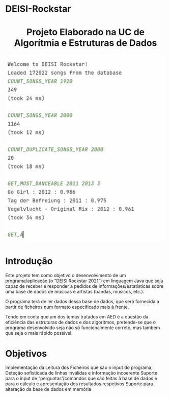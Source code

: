 # DEISI-Rockstar

<h1 align="center">Projeto Elaborado na UC de Algorítmia e Estruturas de Dados</h1>

![](aed_rockstar.png?raw=true "SOVAC")

# Introdução

Este projeto tem como objetivo o desenvolvimento de um programa/aplicação (o “DEISI Rockstar 2021”) em linguagem Java que seja capaz de receber e responder a pedidos de informações/estatísticas sobre uma base de dados de músicas e artistas (bandas, músicos, etc.).

O programa terá de ler dados dessa base de dados, que será fornecida a partir de ficheiros num formato especificado mais à frente.

Tendo em conta que um dos temas tratados em AED é a questão da eficiência das estruturas de dados e dos algoritmos, pretende-se que o programa desenvolvido seja não só funcionalmente correto, mas também que seja o mais rápido possível.


# Objetivos

Implementação da Leitura dos Ficheiros que são o input do programa;
Deteção sofisticada de linhas inválidas e informação incoerente
Suporte para o input de “perguntas”/comandos que são feitas à base de dados e para o cálculo e apresentação dos resultados respetivos
Suporte para alteração da base de dados em memória
